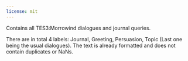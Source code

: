 ```yaml
---
license: mit
---
```


Contains all TES3:Morrowind dialogues and journal queries.

There are in total 4 labels: Journal, Greeting, Persuasion, Topic (Last one being the usual dialogues).
The text is already formatted and does not contain duplicates or NaNs.